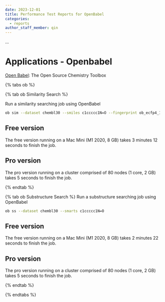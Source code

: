 ```yaml
---
date: 2023-12-01
title: Performance Test Reports for OpenBabel
categories:
  - reports 
author_staff_member: qin
---
```


...

# Applications - Openbabel 

[Open Babel](http://openbabel.org/wiki/Main_Page): The Open Source Chemistry Toolbox


{% tabs ob %}


{% tab ob Similarity Search %}

Run a similarity searching job using OpenBabel

```bash
ob sim --dataset chembl30 --smiles c1ccccc1N=O --fingerprint ob_ecfp4_1024 --threshold 0.25
```

## Free version
The free version running on a Mac Mini (M1 2020, 8 GB) takes 3 minutes 12 seconds to finish the job.
<script async id="asciicast-TTFxHXvCOcVKnzWQhIKxhUUv9" src="https://asciinema.org/a/TTFxHXvCOcVKnzWQhIKxhUUv9.js" data-autoplay="true" data-size="big" data-speed="3" data-loop="true" data-startAt="10" data-cols="180" data-rows="15"></script>

## Pro version
The pro version running on a cluster comprised of 80 nodes (1 core, 2 GB) takes 5 seconds to finish the job.
<script async id="asciicast-7bsqQYYisqQqB27noc9NPEgJO" src="https://asciinema.org/a/7bsqQYYisqQqB27noc9NPEgJO.js" data-autoplay="true" data-size="big" data-speed="3" data-loop="false" data-startAt="10" data-cols="180" data-rows="15"></script>
{% endtab %}

{% tab ob Substructure Search %}
Run a substructure searching job using OpenBabel
```bash
ob ss --dataset chembl30 --smarts c1ccccc1N=O
```

## Free version
The free version running on a Mac Mini (M1 2020, 8 GB) takes 2 minutes 22 seconds to finish the job.
<script async id="asciicast-vRbmDtLliaX1Q9qFRtyKRbmQI" src="https://asciinema.org/a/vRbmDtLliaX1Q9qFRtyKRbmQI.js" data-autoplay="true" data-size="big" data-speed="3" data-loop="true" data-startAt="10"></script>

## Pro version
The pro version running on a cluster comprised of 80 nodes (1 core, 2 GB) takes 5 seconds to finish the job.
<script async id="asciicast-dT3YN3pRnP7RM8RCuMH4CSNfX" src="https://asciinema.org/a/dT3YN3pRnP7RM8RCuMH4CSNfX.js" data-autoplay="true" data-size="big" data-speed="3" data-loop="fasle" data-startAt="5"></script>
{% endtab %}



{% endtabs %} <!-- end tabs ob -->


